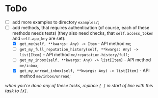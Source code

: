 # ToDo

 + [ ] add more examples to directory `examples/`;
 + [ ] add methods, that requires authentication (of course, each of these methods needs tests) (they also need checks, that `self.access_token` and `self.app_key` are set):
   + [X] `get_me(self, **kwargs: Any) -> Item` - API method `me`;
   + [ ] `get_my_full_reputation_history(self, **kwargs: Any) -> list[Item]` - API method `me/reputation-history/full`;
   + [ ] `get_my_inbox(self, **kwargs: Any) -> list[Item]` - API method `me/inbox`;
   + [X] `get_my_unread_inbox(self, **kwargs: Any) -> list[Item]` - API method `me/inbox/unread`;

*when you're done any of these tasks, replace `[ ]` in start of line with this task to `[X]`.*

